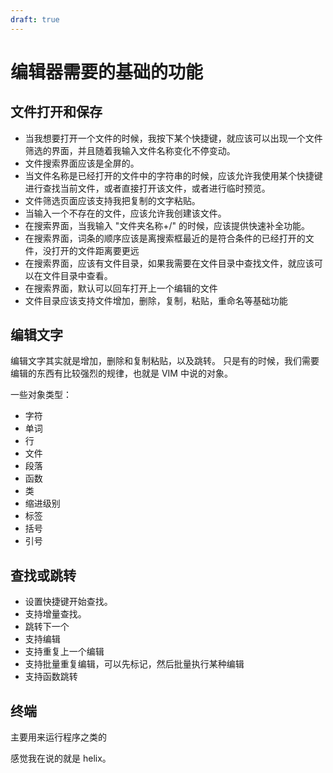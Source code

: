 ```yaml
---
draft: true
---
```


# 编辑器需要的基础的功能

## 文件打开和保存

- 当我想要打开一个文件的时候，我按下某个快捷键，就应该可以出现一个文件筛选的界面，并且随着我输入文件名称变化不停变动。
- 文件搜索界面应该是全屏的。
- 当文件名称是已经打开的文件中的字符串的时候，应该允许我使用某个快捷键进行查找当前文件，或者直接打开该文件，或者进行临时预览。
- 文件筛选页面应该支持我把复制的文字粘贴。
- 当输入一个不存在的文件，应该允许我创建该文件。
- 在搜索界面，当我输入 "文件夹名称+/" 的时候，应该提供快速补全功能。
- 在搜索界面，词条的顺序应该是离搜索框最近的是符合条件的已经打开的文件，没打开的文件距离要更远
- 在搜索界面，应该有文件目录，如果我需要在文件目录中查找文件，就应该可以在文件目录中查看。
- 在搜索界面，默认可以回车打开上一个编辑的文件
- 文件目录应该支持文件增加，删除，复制，粘贴，重命名等基础功能

## 编辑文字

编辑文字其实就是增加，删除和复制粘贴，以及跳转。
只是有的时候，我们需要编辑的东西有比较强烈的规律，也就是 VIM 中说的对象。

一些对象类型：

- 字符
- 单词
- 行
- 文件
- 段落
- 函数
- 类
- 缩进级别
- 标签
- 括号
- 引号

## 查找或跳转

- 设置快捷键开始查找。
- 支持增量查找。
- 跳转下一个
- 支持编辑
- 支持重复上一个编辑
- 支持批量重复编辑，可以先标记，然后批量执行某种编辑
- 支持函数跳转

## 终端

主要用来运行程序之类的

感觉我在说的就是 helix。
